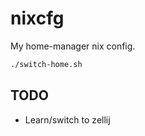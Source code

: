 # nixcfg

My home-manager nix config.

```sh
./switch-home.sh
```

## TODO

- Learn/switch to zellij

